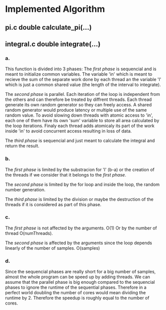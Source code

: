 # Implemented Algorithm
## pi.c double calculate_pi(...)

## integral.c double integrate(...)
### a.
This function is divided into 3 phases:
The _first phase_ is sequencial and is meant to initialize common variables. The variable 'in' which is meant to recieve the sum of the separate work done by each thread an the variable 'l' which is just a common shared value (the length of the interval to integrate).

The _second phase_ is parallel. Each iteration of the loop is independent from the others and can therefore be treated by diffrent threads. Each thread generate its own random generator so they can freely access. A shared random generator would produce latency or multiple use of the same random value. To avoid slowing down threads with atomic access to 'in', each one of them have its own 'sum' variable to store all area calculated by the loop iterations. Finaly each thread adds atomicaly its part of the work inside 'in' to avoid concurrent access resulting in loss of data.

The _third phase_ is sequencial and just meant to calculate the integral and return the result.

### b.
The _first phase_ is limited by the substracion for 'l' (b-a) or the creation of the threads if we consider that it belongs to the _first phase_.

The _second phase_ is limited by the for loop and inside the loop, the random number generation.

The _third phase_ is limited by the division or maybe the destruction of the threads if it is considered as part of this phase.

### c.
The _first phase_ is not affected by the arguments. O(1)
Or by the number of thread O(numThreads).

The _second phase_ is affected by the arguments since the loop depends linearly of the number of samples. O(samples)

### d.
Since the sequencial phases are really short for a big number of samples, almost the whole program can be speed up by adding threads. We can assume that the parallel phase is big enough compared to the sequencial phases to ignore the runtime of the sequential phases. Therefore in a perfect world doubling the number of cores would mean dividing the runtime by 2.
Therefore the speedup is roughly equal to the number of cores.